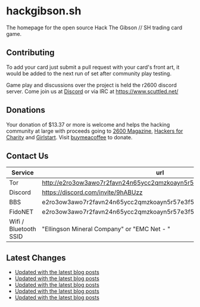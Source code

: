 # hackgibson.sh
The homepage for the open source Hack The Gibson // SH trading card game.


## Contributing

To add your card just submit a pull request with your card's front art, it would be added to the next run of set after community play testing.

Game play and discussions over the project is held the r2600 discord server. Come join us at [Discord](https://discord.com/invite/9hABUzz) or via IRC at https://www.scuttled.net/


## Donations

Your donation of $13.37 or more is welcome and helps the hacking community at large with proceeds going to [2600 Magazine](https://2600.com/), [Hackers for Charity](https://hackersforcharity.org) and [Girlstart](https://girlstart.org).  Visit [buymeacoffee](https://www.buymeacoffee.com/hackgibson.sh) to donate.


## Contact Us

Service | url
-|-
Tor | http://e2ro3ow3awo7r2favn24n65ycc2qmzkoayn5r57e3f56nvjwdcgg32ad.onion
Discord | https://discord.com/invite/9hABUzz
BBS | e2ro3ow3awo7r2favn24n65ycc2qmzkoayn5r57e3f56nvjwdcgg32ad.onion:23
FidoNET | e2ro3ow3awo7r2favn24n65ycc2qmzkoayn5r57e3f56nvjwdcgg32ad.onion:24554
Wifi / Bluetooth SSID | "Ellingson Mineral Company" or "EMC Net - <fidonet address>"

## Latest Changes
<!-- BLOG-POST-LIST:START -->
- [Updated with the latest blog posts](https://github.com/DFW2600/hackgibson.sh/commit/b1a1ad32f090c7dc0e34a7e602f8c2b3b856c737)
- [Updated with the latest blog posts](https://github.com/DFW2600/hackgibson.sh/commit/d8ce8917e4ef18b1937cc905f5b03794b3a33278)
- [Updated with the latest blog posts](https://github.com/DFW2600/hackgibson.sh/commit/15b877107a2f28b09fda9d01eacb67a6d615bc49)
- [Updated with the latest blog posts](https://github.com/DFW2600/hackgibson.sh/commit/6452cc2fbedb2c7b21cfe2d6ba92d1b3dd24d7b3)
- [Updated with the latest blog posts](https://github.com/DFW2600/hackgibson.sh/commit/52c484cb3116c78336304337173be35896699c14)
<!-- BLOG-POST-LIST:END -->
